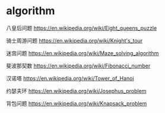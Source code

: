 # algorithm

八皇后问题
https://en.wikipedia.org/wiki/Eight_queens_puzzle
<br>

骑士周游问题
https://en.wikipedia.org/wiki/Knight's_tour 
<br>

迷宫问题
https://en.wikipedia.org/wiki/Maze_solving_algorithm
<br>

斐波那契数
https://en.wikipedia.org/wiki/Fibonacci_number
<br>

汉诺塔
https://en.wikipedia.org/wiki/Tower_of_Hanoi
<br>

约瑟夫环
https://en.wikipedia.org/wiki/Josephus_problem
<br>

背包问题
https://en.wikipedia.org/wiki/Knapsack_problem
<br>
